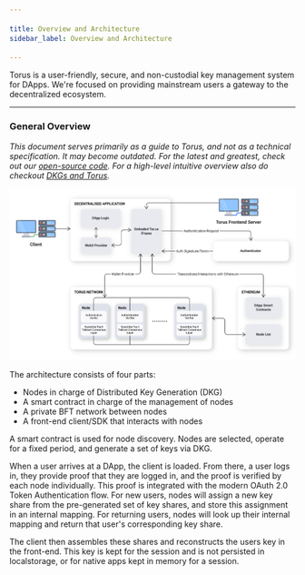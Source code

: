 ```yaml
---

title: Overview and Architecture
sidebar_label: Overview and Architecture

---
```



Torus is a user-friendly, secure, and non-custodial key management system for
DApps. We're focused on providing mainstream users a gateway to the
decentralized ecosystem.

---


### General Overview <a id="general-overview"></a>

_This document serves primarily as a guide to Torus, and not as a technical specification. It may become outdated. For the latest and greatest, check out our_ [_open-source code_](https://github.com/torusresearch/)_. For a  high-level intuitive overview also do checkout_ [_DKGs and Torus_](https://medium.com/toruslabs/what-distributed-key-generation-is-866adc79620)_._

![](../../static/assets/graph-6-final.png)

The architecture consists of four parts:‌

* Nodes in charge of Distributed Key Generation \(DKG\)
* A smart contract in charge of the management of nodes
* A private BFT network between nodes
* A front-end client/SDK that interacts with nodes

A smart contract is used for node discovery. Nodes are selected, operate for a fixed period, and generate a set of keys via DKG.‌

When a user arrives at a DApp, the client is loaded. From there, a user logs in, they provide proof that they are logged in, and the proof is verified by each node individually. This proof is integrated with the modern OAuth 2.0 Token Authentication flow. For new users, nodes will assign a new key share from the pre-generated set of key shares, and store this assignment in an internal mapping. For returning users, nodes will look up their internal mapping and return that user's corresponding key share.‌

The client then assembles these shares and reconstructs the users key in the front-end. This key is kept for the session and is not persisted in localstorage, or for native apps kept in memory for a session.



### 

